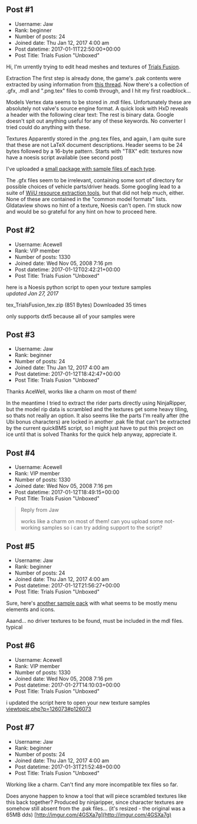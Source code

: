 ## Post #1
- Username: Jaw
- Rank: beginner
- Number of posts: 24
- Joined date: Thu Jan 12, 2017 4:00 am
- Post datetime: 2017-01-11T22:50:00+00:00
- Post Title: Trials Fusion "Unboxed"

Hi, I'm urrently trying to edit head meshes and textures of [Trials Fusion](http://store.steampowered.com/app/245490/).

Extraction
The first step is already done, the game's .pak contents were extracted by using information from [this thread](http://forum.xentax.com/viewtopic.php?f=10&t=8861).
Now there's a collection of .gfx, .mdl and ".png.tex" files to comb through, and I hit my first roadblock...


Models
Vertex data seems to be stored in .mdl files. Unfortunately these are absolutely not valve's source engine format. A quick look with HxD reveals a header with the following clear text:
[](http://i.imgur.com/EoFPH57.png)
The rest is binary data. Google doesn't spit out anything useful for any of these keywords. No converter I tried could do anything with these.


Textures
Apparently stored in the .png.tex files, and again, I am quite sure that these are not LaTeX document descriptions. Header seems to be 24 bytes followed by a 16-byte pattern. Starts with "T8X"
[](http://i.imgur.com/meCqzwB.png)
edit: textures now have a noesis script available (see second post)

I've uploaded a [small package with sample files of each type](https://www.dropbox.com/s/l7xxdf9tr7p73nn/TrialsFusionExamples.rar?dl=0).

The .gfx files seem to be irrelevant, containing some sort of directory for possible choices of vehicle parts/driver heads. Some googling lead to a suite of [WiiU resource extraction tools](https://github.com/NWPlayer123/WiiUTools), but that did not help much, either. None of these are contained in the "common model formats" lists. Gldataview shows no hint of a texture, Noesis can't open.
I'm stuck now and would be so grateful for any hint on how to proceed here.
## Post #2
- Username: Acewell
- Rank: VIP member
- Number of posts: 1330
- Joined date: Wed Nov 05, 2008 7:16 pm
- Post datetime: 2017-01-12T02:42:21+00:00
- Post Title: Trials Fusion "Unboxed"

here is a Noesis python script to open your texture samples  
*updated Jan 27, 2017*


 tex_TrialsFusion_tex.zip
(851 Bytes) Downloaded 35 times


only supports dxt5 because all of your samples were
## Post #3
- Username: Jaw
- Rank: beginner
- Number of posts: 24
- Joined date: Thu Jan 12, 2017 4:00 am
- Post datetime: 2017-01-12T18:42:47+00:00
- Post Title: Trials Fusion "Unboxed"

Thanks AceWell, works like a charm on most of them!

In the meantime I tried to extract the rider parts directly using NinjaRipper, but the model rip data is scrambled and the textures get some heavy tiling, so thats not really an option.
It also seems like the parts I'm really after (the Ubi bonus characters) are locked in another .pak file that can't be extracted by the current quickBMS script, so I might just have to put this project on ice until that is solved 
Thanks for the quick help anyway, appreciate it.
## Post #4
- Username: Acewell
- Rank: VIP member
- Number of posts: 1330
- Joined date: Wed Nov 05, 2008 7:16 pm
- Post datetime: 2017-01-12T18:49:15+00:00
- Post Title: Trials Fusion "Unboxed"

> Reply from Jaw
>
> works like a charm on most of them!
can you upload some not-working samples so i can try adding support to the script?
## Post #5
- Username: Jaw
- Rank: beginner
- Number of posts: 24
- Joined date: Thu Jan 12, 2017 4:00 am
- Post datetime: 2017-01-12T21:56:27+00:00
- Post Title: Trials Fusion "Unboxed"

Sure, here's [another sample pack](https://www.dropbox.com/s/07ztywltl9rp6pu/TrialsFusionExamples3.rar?dl=0) with what seems to be mostly menu elements and icons.

Aaand... no driver textures to be found, must be included in the mdl files. typical
## Post #6
- Username: Acewell
- Rank: VIP member
- Number of posts: 1330
- Joined date: Wed Nov 05, 2008 7:16 pm
- Post datetime: 2017-01-27T14:10:03+00:00
- Post Title: Trials Fusion "Unboxed"

i updated the script here to open your new texture samples   
[viewtopic.php?p=126073#p126073](http://forum.xentax.com/viewtopic.php?p=126073#p126073)
## Post #7
- Username: Jaw
- Rank: beginner
- Number of posts: 24
- Joined date: Thu Jan 12, 2017 4:00 am
- Post datetime: 2017-01-31T21:52:48+00:00
- Post Title: Trials Fusion "Unboxed"

Working like a charm. Can't find any more incompatible tex files so far.

Does anyone happen to know a tool that will piece scrambled textures like this back together? Produced by ninjaripper, since character textures are somehow still absent from the .pak files...
(it's resized - the original was a 65MB dds)
[http://imgur.com/4GSXa7g](http://imgur.com/4GSXa7g)
